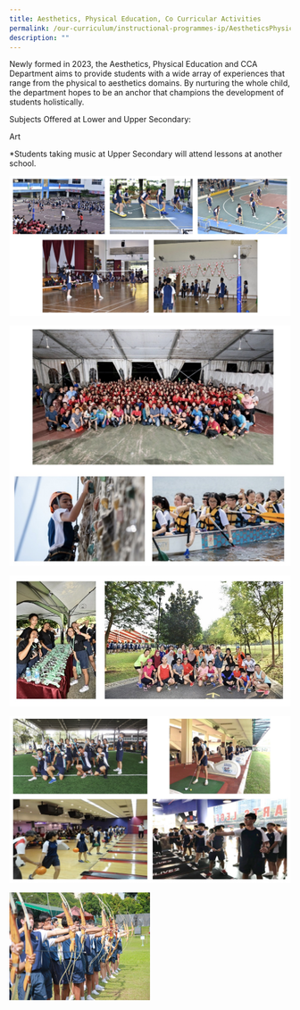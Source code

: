 ```yaml
---
title: Aesthetics, Physical Education, Co Curricular Activities
permalink: /our-curriculum/instructional-programmes-ip/AestheticsPhysicalEducationCoCurricularActivities/
description: ""
---
```

Newly formed in 2023, the Aesthetics, Physical Education and CCA Department aims to provide students with a wide array of experiences that range from the physical to aesthetics domains. By nurturing the whole child, the department hopes to be an anchor that champions the development of students holistically.

Subjects Offered at Lower and Upper Secondary:

Art

*Students taking music at Upper Secondary will attend lessons at another school.


![ACES Day](/images/ACES%20Day.jpg)


![Sec 3 Camp](/images/Sec%203%20Camp.jpg)


![WGS X-Country Run](/images/WGS%20X-Country%20Run.jpg)


![Sports Enrichment Programme](/images/Sports%20Enrichment%20Programme.jpg)

<style>  
img {  
  display: block;  
  margin-left: auto;  
  margin-right: auto;  
}  
</style>  
<img style="width:50%;" alt="Sports Enrichment Programme" src="/images/PE16.jpeg">  
  


